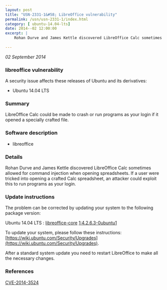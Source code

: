 ```yaml
---
layout: post
title: "USN-2331-1&#58; LibreOffice vulnerability"
permalink: /usn/usn-2331-1/index.html
category: [ ubuntu-14.04-lts]
date: 2014--02 12:00:00
excerpt: |
    Rohan Durve and James Kettle discovered LibreOffice Calc sometimes allowed for command injection when opening spreadsheets. If a user were tricked into opening a crafted Calc spreadsheet, an attacker could exploit this to run programs as your login. 
    
--- 
```

 
 

*02 September 2014*

### libreoffice vulnerability

A security issue affects these releases of Ubuntu and its derivatives:

* Ubuntu 14.04 LTS

### Summary

LibreOffice Calc could be made to crash or run programs as your login if it opened a specially crafted file.

### Software description

* libreoffice 

### Details

Rohan Durve and James Kettle discovered LibreOffice Calc sometimes allowed for command injection when opening spreadsheets. If a user were tricked into opening a crafted Calc spreadsheet, an attacker could exploit this to run programs as your login. 

### Update instructions

The problem can be corrected by updating your system to the following package version:

Ubuntu 14.04 LTS
 : [libreoffice-core](https://launchpad.net/ubuntu/+source/libreoffice) <span> [1:4.2.6.3-0ubuntu1](https://launchpad.net/ubuntu/+source/libreoffice/1:4.2.6.3-0ubuntu1) </span> 

To update your system, please follow these instructions: [https://wiki.ubuntu.com/Security/Upgrades](https://wiki.ubuntu.com/Security/Upgrades).

After a standard system update you need to restart LibreOffice to make all the necessary changes. 

### References

 
 [CVE-2014-3524](http://people.ubuntu.com/~ubuntu-security/cve/CVE-2014-3524)
 

